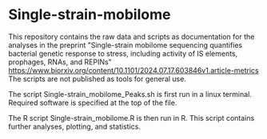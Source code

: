 # Single-strain-mobilome

This repository contains the raw data and scripts as documentation for the analyses in the preprint "Single-strain mobilome sequencing quantifies bacterial genetic response to stress, including activity of IS elements, prophages, RNAs, and REPINs" https://www.biorxiv.org/content/10.1101/2024.07.17.603846v1.article-metrics
The scripts are not published as tools for general use.


The script Single-strain_mobilome_Peaks.sh is first run in a linux terminal. Required software is specified at the top of the file.

The R script Single-strain_mobilome.R is then run in R. This script contains further analyses, plotting, and statistics.
